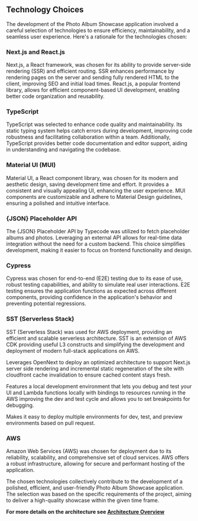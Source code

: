 ## Technology Choices

The development of the Photo Album Showcase application involved a careful selection of technologies to ensure efficiency, maintainability, and a seamless user experience. Here's a rationale for the technologies chosen:

### Next.js and React.js

Next.js, a React framework, was chosen for its ability to provide server-side rendering (SSR) and efficient routing. SSR enhances performance by rendering pages on the server and sending fully rendered HTML to the client, improving SEO and initial load times. React.js, a popular frontend library, allows for efficient component-based UI development, enabling better code organization and reusability.

### TypeScript

TypeScript was selected to enhance code quality and maintainability. Its static typing system helps catch errors during development, improving code robustness and facilitating collaboration within a team. Additionally, TypeScript provides better code documentation and editor support, aiding in understanding and navigating the codebase.

### Material UI (MUI)

Material UI, a React component library, was chosen for its modern and aesthetic design, saving development time and effort. It provides a consistent and visually appealing UI, enhancing the user experience. MUI components are customizable and adhere to Material Design guidelines, ensuring a polished and intuitive interface.

### {JSON} Placeholder API

The {JSON} Placeholder API by Typecode was utilized to fetch placeholder albums and photos. Leveraging an external API allows for real-time data integration without the need for a custom backend. This choice simplifies development, making it easier to focus on frontend functionality and design.

### Cypress

Cypress was chosen for end-to-end (E2E) testing due to its ease of use, robust testing capabilities, and ability to simulate real user interactions. E2E testing ensures the application functions as expected across different components, providing confidence in the application's behavior and preventing potential regressions.

### SST (Serverless Stack)

SST (Serverless Stack) was used for AWS deployment, providing an efficient and scalable serverless architecture. SST is an extension of AWS CDK providing useful L3 constructs and simplifying the development and deployment of modern full-stack applications on AWS.

Leverages OpenNext to deploy an optimized architecture to support Next.js server side rendering and incremental static regeneration of the site with cloudfront cache invalidation to ensure cached content stays fresh.  

Features a local development environment that lets you debug and test your UI and Lambda functions locally with bindings to resources running in the AWS improving the dev and test cycle and allows you to set breakpoints for debugging.

Makes it easy to deploy multiple environments for dev, test, and preview environments based on pull request.

### AWS

Amazon Web Services (AWS) was chosen for deployment due to its reliability, scalability, and comprehensive set of cloud services. AWS offers a robust infrastructure, allowing for secure and performant hosting of the application.

The chosen technologies collectively contribute to the development of a polished, efficient, and user-friendly Photo Album Showcase application. The selection was based on the specific requirements of the project, aiming to deliver a high-quality showcase within the given time frame.

**For more details on the architecture see [Architecture Overview](/docs/ARCHITECTURE.md)**